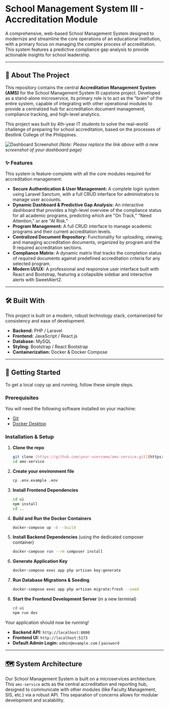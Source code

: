 # School Management System III - Accreditation Module

A comprehensive, web-based School Management System designed to modernize and streamline the core operations of an educational institution, with a primary focus on managing the complex process of accreditation. This system features a predictive compliance gap analysis to provide actionable insights for school leadership.

---

## 📖 About The Project

This repository contains the central **Accreditation Management System (AMS)** for the School Management System III capstone project. Developed as a stand-alone microservice, its primary role is to act as the "brain" of the entire system, capable of integrating with other operational modules to provide a centralized hub for accreditation document management, compliance tracking, and high-level analytics.

This project was built by 4th-year IT students to solve the real-world challenge of preparing for school accreditation, based on the processes of Bestlink College of the Philippines.

![Dashboard Screenshot](https://i.imgur.com/your-dashboard-screenshot-id.png) 
*(Note: Please replace the link above with a new screenshot of your dashboard page)*

### ✨ Features

This system is feature-complete with all the core modules required for accreditation management:

* **Secure Authentication & User Management:** A complete login system using Laravel Sanctum, with a full CRUD interface for administrators to manage user accounts.
* **Dynamic Dashboard & Predictive Gap Analysis:** An interactive dashboard that provides a high-level overview of the compliance status for all academic programs, predicting which are "On Track," "Need Attention," or are "At Risk."
* **Program Management:** A full CRUD interface to manage academic programs and their current accreditation levels.
* **Centralized Document Repository:** Functionality for uploading, viewing, and managing accreditation documents, organized by program and the 9 required accreditation sections.
* **Compliance Matrix:** A dynamic matrix that tracks the completion status of required documents against predefined accreditation criteria for any selected program.
* **Modern UI/UX:** A professional and responsive user interface built with React and Bootstrap, featuring a collapsible sidebar and interactive alerts with SweetAlert2.

---

## 🛠️ Built With

This project is built on a modern, robust technology stack, containerized for consistency and ease of development.

* **Backend:** PHP / Laravel
* **Frontend:** JavaScript / React.js
* **Database:** MySQL
* **Styling:** Bootstrap / React Bootstrap
* **Containerization:** Docker & Docker Compose

---

## 🚀 Getting Started

To get a local copy up and running, follow these simple steps.

### Prerequisites

You will need the following software installed on your machine:
* [Git](https://git-scm.com/)
* [Docker Desktop](https://www.docker.com/products/docker-desktop/)

### Installation & Setup

1.  **Clone the repo**
    ```sh
    git clone [https://github.com/your-username/ams-service.git](https://github.com/your-username/ams-service.git)
    cd ams-service
    ```
2.  **Create your environment file**
    ```sh
    cp .env.example .env
    ```
3.  **Install Frontend Dependencies**
    ```sh
    cd ui
    npm install
    cd ..
    ```
4.  **Build and Run the Docker Containers**
    ```sh
    docker-compose up -d --build
    ```
5.  **Install Backend Dependencies** (using the dedicated composer container)
    ```sh
    docker-compose run --rm composer install
    ```
6.  **Generate Application Key**
    ```sh
    docker-compose exec app php artisan key:generate
    ```
7.  **Run Database Migrations & Seeding**
    ```sh
    docker-compose exec app php artisan migrate:fresh --seed
    ```
8.  **Start the Frontend Development Server** (in a new terminal)
    ```sh
    cd ui
    npm run dev
    ```

Your application should now be running!
* **Backend API:** `http://localhost:8000`
* **Frontend UI:** `http://localhost:5173`
* **Default Admin Login:** `admin@example.com` / `password`

---
## 🗺️ System Architecture

Our School Management System is built on a microservices architecture. This `ams-service` acts as the central accreditation and reporting hub, designed to communicate with other modules (like Faculty Management, SIS, etc.) via a robust API. This separation of concerns allows for modular development and scalability.
